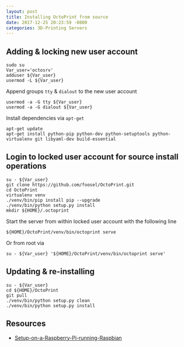 ```yaml
---
layout: post
title: Installing OctoPrint from source
date: 2017-12-25 20:23:59 -0800
categories: 3D-Printing Servers
---
```



## Adding & locking new user account


    sudo su
    Var_user='octosrv'
    adduser ${Var_user}
    usermod -L ${Var_user}


Append groups `tty` & `dialout` to the new user account


    usermod -a -G tty ${Var_user}
    usermod -a -G dialout ${Var_user}


Install dependencies via `apt-get`


    apt-get update
    apt-get install python-pip python-dev python-setuptools python-virtualenv git libyaml-dev build-essential


## Login to locked user account for source install operations


    su - ${Var_user}
    git clone https://github.com/foosel/OctoPrint.git
    cd OctoPrint
    virtualenv venv
    ./venv/bin/pip install pip --upgrade
    ./venv/bin/python setup.py install
    mkdir ${HOME}/.octoprint


Start the server from within locked user account with the following line


    ${HOME}/OctoPrint/venv/bin/octoprint serve


Or from root via


    su - ${Var_user} '${HOME}/OctoPrint/venv/bin/octoprint serve'


## Updating & re-installing


    su - ${Var_user}
    cd ${HOME}/OctoPrint
    git pull
    ./venv/bin/python setup.py clean
    ./venv/bin/python setup.py install


## Resources

- [Setup-on-a-Raspberry-Pi-running-Raspbian](https://github.com/foosel/OctoPrint/wiki/Setup-on-a-Raspberry-Pi-running-Raspbian)
